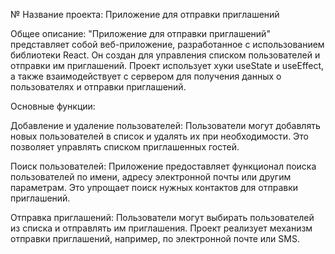 № Название проекта: Приложение для отправки приглашений


Общее описание:
"Приложение для отправки приглашений" представляет собой веб-приложение, разработанное с использованием библиотеки React. Он создан для управления списком пользователей и отправки им приглашений. Проект использует хуки useState и useEffect, а также взаимодействует с сервером для получения данных о пользователях и отправки приглашений.

Основные функции:

Добавление и удаление пользователей: Пользователи могут добавлять новых пользователей в список и удалять их при необходимости. Это позволяет управлять списком приглашенных гостей.

Поиск пользователей: Приложение предоставляет функционал поиска пользователей по имени, адресу электронной почты или другим параметрам. Это упрощает поиск нужных контактов для отправки приглашений.

Отправка приглашений: Пользователи могут выбирать пользователей из списка и отправлять им приглашения. Проект реализует механизм отправки приглашений, например, по электронной почте или SMS.
